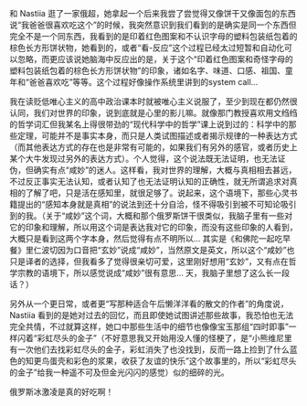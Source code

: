 和 Nastiia 逛了一家俄超，她拿起一个后来我尝了尝觉得又像饼干又像面包的东西说“我爸爸很喜欢吃这个”的时候，我突然意识到我们看到的是确实是同一个东西但完全不是一个同东西，我看到的是印着红色图案和不认识字母的塑料包装纸包着的棕色长方形饼状物，她看到的，或者“看-反应”这个过程已经太过短暂和自动化可以忽略，而更应该说她脑海中反应出的是，关于这个“印着红色图案和奇怪字母的塑料包装纸包着的棕色长方形饼状物”的印象，诸如名字、味道、口感、祖国、童年和“爸爸喜欢吃”等等。这个过程好像操作系统里讲到的system call...

我在读贬低唯心主义的高中政治课本时就被唯心主义说服了，至少到现在都仍然很认同，我们对世界的印象，说到底就是心里的影儿嘛。就像那门教授喜欢用文绉绉的哲学词汇但我某名上得很带劲的“现代科学中的哲学”课上说到过的：科学中的那些定理，可能并不是事实本身，而只是人类试图描述或者揭示规律的一种表达方式（而其他表达方式的存在也是非常有可能的，如果我们有另外的感官，或者历史上某个大牛发现过另外的表达方式）。个人觉得，这个说法既无法证明，也无法证伪，但确实有点“咸妙”的迷人。这样看，我对世界的理解，大概与真相相去甚远，不过反正事实无法认知，或者认知了也无法证明认知的正确性，就无所谓追求对真相的了解了吧，只是活在感知里，就很足够了。说起来，这个语境下，那些心灵书籍提出的“感知本身就是真相”的说法到还十分自洽，怪不得吸引到被不可知论吸引到的我。（关于“咸妙”这个词，大概和那个俄罗斯饼干很类似，我脑子里有一些对它的印象和理解，所以用这个词是表达我对它的印象，而没有这些印象的人看到，大概只是看到这两个字本身，然后觉得有点不明所以... 其实是《和佛陀一起吃早餐》里仁波切因为口音把“玄妙”说成“咸妙”，当然原文是英文，所以这个“咸妙”也只是译者的选择，但我看多了觉得很亲切可爱，这里刚好想用“玄妙”，又有点在哲学宗教的语境下，所以感觉说成“咸妙”很有意思... 天，我脑子里想了这么长一段话？）

另外从一个更日常，或者更“写那种适合午后懒洋洋看的散文的作者”的角度说，Nastiia 看到的是她对过去的回忆，而且即使她试图讲述那些故事，我恐怕也无法完全共情，不过就算这样，她口中那些生活中的细节也像像宝玉那组“四时即事”一样闪着“彩虹尽头的金子”（不好意思我又开始用没人懂的怪梗了，是“小熊维尼里有一次他们去找彩虹尽头的金子，彩虹消失了也没找到，反而一路上捡到了什么蓝色的知更鸟蛋壳和彩色的浆果，收获了友谊的快乐”这个故事里的，所以“彩虹尽头的金子”给我一种遥不可及但金光闪闪的感觉）似的细碎的光。

俄罗斯冰激凌是真的好吃啊！